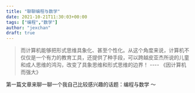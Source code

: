 ```yaml
---
title: "聊聊编程与数学"
date: 2021-10-21T11:30:03+00:00
tags: ["编程","数学"]
author: "jexchan"
draft: true 
---
```


> 而计算机能够把形式思维具象化、甚至个性化。从这个角度来说，计算机不仅仅是一个有力的教育工具，还提供了种手段，可以跨越皮亚杰所说的儿童和成人思维的鸿沟，改变了具象思维和形式思维的边界！ ---- 《因计算机而强大》

第一篇文章来聊一聊一个我自己比较感兴趣的话题：编程与数学 ～